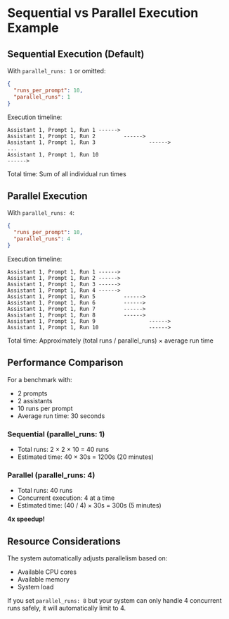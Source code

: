 # Sequential vs Parallel Execution Example

## Sequential Execution (Default)

With `parallel_runs: 1` or omitted:

```json
{
  "runs_per_prompt": 10,
  "parallel_runs": 1
}
```

Execution timeline:
```
Assistant 1, Prompt 1, Run 1 ------>
Assistant 1, Prompt 1, Run 2         ------>
Assistant 1, Prompt 1, Run 3                 ------>
...
Assistant 1, Prompt 1, Run 10                                                ------>
```

Total time: Sum of all individual run times

## Parallel Execution

With `parallel_runs: 4`:

```json
{
  "runs_per_prompt": 10,
  "parallel_runs": 4
}
```

Execution timeline:
```
Assistant 1, Prompt 1, Run 1 ------>
Assistant 1, Prompt 1, Run 2 ------>
Assistant 1, Prompt 1, Run 3 ------>
Assistant 1, Prompt 1, Run 4 ------>
Assistant 1, Prompt 1, Run 5         ------>
Assistant 1, Prompt 1, Run 6         ------>
Assistant 1, Prompt 1, Run 7         ------>
Assistant 1, Prompt 1, Run 8         ------>
Assistant 1, Prompt 1, Run 9                 ------>
Assistant 1, Prompt 1, Run 10                ------>
```

Total time: Approximately (total runs / parallel_runs) × average run time

## Performance Comparison

For a benchmark with:
- 2 prompts
- 2 assistants
- 10 runs per prompt
- Average run time: 30 seconds

### Sequential (parallel_runs: 1)
- Total runs: 2 × 2 × 10 = 40 runs
- Estimated time: 40 × 30s = 1200s (20 minutes)

### Parallel (parallel_runs: 4)
- Total runs: 40 runs
- Concurrent execution: 4 at a time
- Estimated time: (40 / 4) × 30s = 300s (5 minutes)

**4x speedup!**

## Resource Considerations

The system automatically adjusts parallelism based on:
- Available CPU cores
- Available memory
- System load

If you set `parallel_runs: 8` but your system can only handle 4 concurrent runs safely, it will automatically limit to 4.
